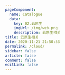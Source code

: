 ```yaml
---
pageComponent: 
  name: Catalogue
  data: 
    key: 02.云原生
    imgUrl: /img/web.png
    description: 云原生相关
title: 云原生相关
date: 2020-11-21 21:50:53
permalink: /cloud/
sidebar: false
article: false
comment: false
editLink: false
---
```


